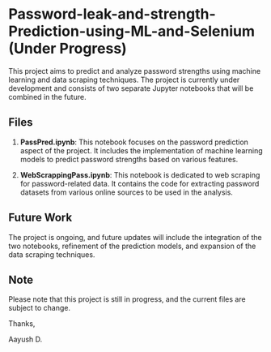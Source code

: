 # Password-leak-and-strength-Prediction-using-ML-and-Selenium (Under Progress)

This project aims to predict and analyze password strengths using machine learning and data scraping techniques. The project is currently under development and consists of two separate Jupyter notebooks that will be combined in the future.

## Files

1. **PassPred.ipynb**: This notebook focuses on the password prediction aspect of the project. It includes the implementation of machine learning models to predict password strengths based on various features.

2. **WebScrappingPass.ipynb**: This notebook is dedicated to web scraping for password-related data. It contains the code for extracting password datasets from various online sources to be used in the analysis.

## Future Work

The project is ongoing, and future updates will include the integration of the two notebooks, refinement of the prediction models, and expansion of the data scraping techniques.

## Note

Please note that this project is still in progress, and the current files are subject to change.


Thanks,

Aayush D.

